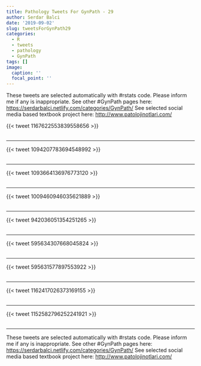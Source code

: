 ```yaml
---
title: Pathology Tweets For GynPath - 29
author: Serdar Balci
date: '2019-09-02'
slug: tweetsForGynPath29
categories:
  - R
  - tweets
  - pathology
  - GynPath
tags: []
image:
  caption: ''
  focal_point: ''
---
```



These tweets are selected automatically with #rstats code. Please inform me if any is inappropriate.
See other #GynPath pages here: https://serdarbalci.netlify.com/categories/GynPath/ 
See selected social media based textbook project here: http://www.patolojinotlari.com/

{{< tweet 1167622553839558656 >}}
<br>
<br>
<hr>
{{< tweet 1094207783694548992 >}}
<br>
<br>
<hr>
{{< tweet 1093664136976773120 >}}
<br>
<br>
<hr>
{{< tweet 1009460946035621889 >}}
<br>
<br>
<hr>
{{< tweet 942036051354251265 >}}
<br>
<br>
<hr>
{{< tweet 595634307668045824 >}}
<br>
<br>
<hr>
{{< tweet 595631577897553922 >}}
<br>
<br>
<hr>
{{< tweet 1162417026373169155 >}}
<br>
<br>
<hr>
{{< tweet 1152582796252241921 >}}
<br>
<br>
<hr>


These tweets are selected automatically with #rstats code. Please inform me if any is inappropriate.
See other #GynPath pages here: https://serdarbalci.netlify.com/categories/GynPath/ 
See selected social media based textbook project here: http://www.patolojinotlari.com/

